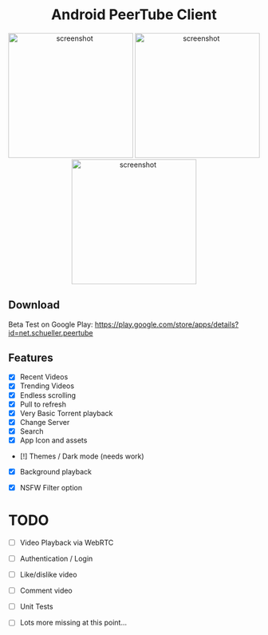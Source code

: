 <h1 align="center">
  Android PeerTube Client 
</h1>

<h4 align="center">
</h4>

<p align="center">
    <img width="250" src="https://raw.githubusercontent.com/sschueller/peertube-android/develop/Screenshot_1545425516.png" alt="screenshot" />
    <img width="250" src="https://raw.githubusercontent.com/sschueller/peertube-android/develop/Screenshot_1545425431.png" alt="screenshot" />
    <img width="250" src="https://raw.githubusercontent.com/sschueller/peertube-android/develop/Screenshot_1545425504.png" alt="screenshot" />
</p>

## Download
Beta Test on Google Play: https://play.google.com/store/apps/details?id=net.schueller.peertube

## Features

- [X] Recent Videos
- [X] Trending Videos
- [X] Endless scrolling
- [X] Pull to refresh
- [X] Very Basic Torrent playback
- [X] Change Server
- [X] Search
- [X] App Icon and assets
- [!] Themes / Dark mode (needs work)
- [X] Background playback
- [X] NSFW Filter option
 

# TODO

- [ ] Video Playback via WebRTC
- [ ] Authentication / Login
- [ ] Like/dislike video
- [ ] Comment video
- [ ] Unit Tests

- [ ] Lots more missing at this point...



